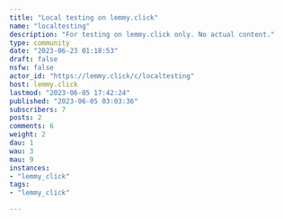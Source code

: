 ```yaml
---
title: "Local testing on lemmy.click" 
name: "localtesting"
description: "For testing on lemmy.click only. No actual content."
type: community
date: "2023-06-23 01:18:53"
draft: false
nsfw: false
actor_id: "https://lemmy.click/c/localtesting"
host: lemmy.click
lastmod: "2023-06-05 17:42:24"
published: "2023-06-05 03:03:36"
subscribers: 7
posts: 2
comments: 6
weight: 2
dau: 1
wau: 3
mau: 9
instances:
- "lemmy_click"
tags: 
- "lemmy_click"

---
```

